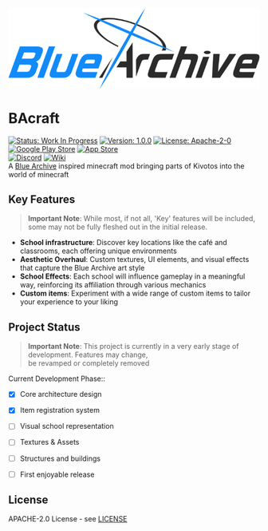<p align="center">
  <a href="https://bluearchive.wiki/wiki/Main_Page" target="_blank">
    <img src="BlueArchiveLogo.png" alt="blue archive logo">
  </a>
</p>

# BAcraft
[![Status: Work In Progress](https://img.shields.io/badge/Status-Work%20In%20Progress-yellow.svg)](https://github.com/Ho11ow1/BAcraft)
[![Version: 1.0.0](https://img.shields.io/badge/Version-1.0.0-blue.svg)](https://github.com/Ho11ow1/BAcraft/releases)
[![License: Apache-2-0](https://img.shields.io/badge/License-Apache%202.0-green.svg)](https://opensource.org/license/apache-2-0)<br/>
[![Google Play Store](https://img.shields.io/badge/Google_Play-414141?logo=google-play&logoColor=white)](https://play.google.com/store/apps/details?id=com.nexon.bluearchive&hl=en&pli=1)
[![App Store](https://img.shields.io/badge/App_Store-0D96F6?logo=app-store&logoColor=white)](https://apps.apple.com/us/app/blue-archive/id1571873795)<br/>
[![Discord](https://img.shields.io/badge/Discord-%235865F2.svg?&logo=discord&logoColor=white)](https://discord.com/invite/bluearchiveglobal)
[![Wiki](https://img.shields.io/badge/Wiki-018EF5?logo=readme&logoColor=fff)](https://bluearchive.wiki/wiki/Main_Page)
<br/>
A [Blue Archive](https://bluearchive.nexon.com/home) inspired minecraft mod bringing parts of Kivotos into the world of minecraft
<br/>


## Key Features
> **Important Note**: While most, if not all, 'Key' features will be included, some may not be fully fleshed out in the initial release.
- **School infrastructure**: Discover key locations like the café and classrooms, each offering unique environments
- **Aesthetic Overhaul**: Custom textures, UI elements, and visual effects that capture the Blue Archive art style
- **School Effects**: Each school will influence gameplay in a meaningful way, reinforcing its affiliation through various mechanics
- **Custom items**: Experiment with a wide range of custom items to tailor your experience to your liking


## Project Status
> **Important Note**: This project is currently in a very early stage of development. Features may change,<br/> be revamped or completely removed

Current Development Phase::
- [x] Core architecture design
- [x] Item registration system
- [ ] Visual school representation
- [ ] Textures & Assets
- [ ] Structures and buildings
- [ ] First enjoyable release


## License
APACHE-2.0 License - see [LICENSE](LICENSE)

